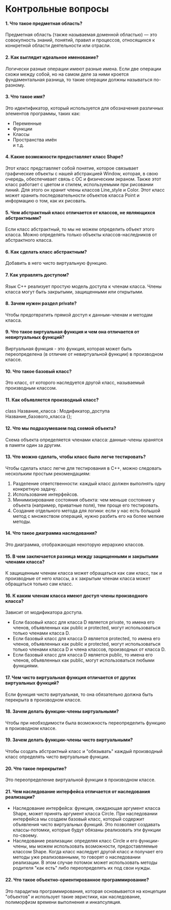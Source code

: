 # Контрольные вопросы

#### 1. Что такое предметная область?
Предметная область (также называемая доменной областью) — это совокупность знаний, понятий, правил и процессов, относящихся к конкретной области деятельности или отрасли. 

#### 2. Как выглядит идеальное именование?
Логически разные операции имеют разные имена. Если две операции схожи между собой, но на самом деле за ними кроется фундаментальная разница, то такие операции должны называться по-разному.

#### 3. Что такое имя?
Это идентификатор, который используется для обозначения различных элементов программы, таких как:
- Переменные
- Функции
- Классы
- Пространства имён  
и т.д.

#### 4. Какие возможности предоставляет класс Shape?
Этот класс представляет собой понятие, которое связывает графические объекты с нашей абстракцией Window, которая, в свою очередь, обеспечивает связь с ОС и физическим экраном. Также этот класс работает с цветом и стилем, используемыми при рисовании линий. Для этого он хранит члены классов Line_style и Color. Этот класс может хранить последовательности объектов класса Point и информацию о том, как их рисовать.

#### 5. Чем абстрактный класс отличается от классов, не являющихся абстрактными? 
Если класс абстрактный, то мы не можем определить объект этого класса. Можно определять только объекты классов-наследников от абстрактного класса.

#### 6. Как сделать класс абстрактным?
Добавить в него чисто виртуальную функцию.

#### 7. Как управлять доступом?
Язык C++ реализует простую модель доступа к членам класса. Члены класса могут быть закрытыми, защищенными или открытыми.

#### 8. Зачем нужен раздел private? 
Чтобы предотвратить прямой доступ к данным-членам и методам класса.

#### 9. Что такое виртуальная функция и чем она отличается от невиртуальных функций?
Виртуальная функция - это функция, которая может быть переопределена (в отличие от невиртуальной функции) в производном классе.

#### 10. Что такое базовый класс?
Это класс, от которого наследуется другой класс, называемый производным классом.

#### 11. Как объявляется производный класс?
class Название_класса : Модификатор_доступа Название_базового_класса {};

#### 12. Что мы подразумеваем под схемой объекта?
Схема объекта определяется членами класса: данные-члены хранятся в памяти один за другим.

#### 13. Что можно сделать, чтобы класс было легче тестировать?
Чтобы сделать класс легче для тестирования в C++, можно следовать нескольким простым рекомендациям:
1. Разделение ответственности: каждый класс должен выполнять одну конкретную задачу. 
2. Использование интерфейсов.
3. Минимизирование состояния объекта: чем меньше состояние у объекта (например, приватные поля), тем проще его тестировать. 
4. Создание отдельного метода для логики: если у нас есть большой метод с множеством операций, нужно разбить его на более мелкие методы. 

#### 14. Что такое диаграмма наследования?
Это диаграмма, отображающая некоторую иерархию классов.

#### 15. В чем заключается разница между защищенными и закрытыми членами класса?
К защищенным членам класса может обращаться как сам класс, так и производные от него классы, а к закрытым членам класса может обращаться только сам класс.

#### 16. К каким членам класса имеют доступ члены производного класса?
Зависит от модификатора доступа. 
- Если базовый класс для класса D является private, то имена его членов, объявленных как public и protected, могут использоваться только членами класса D.
- Если базовый класс для класса D является protected, то имена его членов, объявленных как public и protected, могут использоваться только членами класса D и члена классов, производных от класса D.
- Если базовый класс для класса D является public, то имена его членов, объявленных как public, могут использоваться любыми функциями.

#### 17. Чем чисто виртуальная функция отличается от других виртуальных функций?
Если функция чисто виртуальная, то она обязательно должна быть перекрыта в производном классе.

#### 18. Зачем делать функции-члены виртуальными?
Чтобы при необходимости была возможность переопределить функцию в производном классе.

#### 19. Зачем делать функции-члены чисто виртуальными?
Чтобы создать абстрактный класс и "обязывать" каждый производный класс определять чисто виртуальные функции.

#### 20. Что такое перекрытие?
Это переопределение виртуальной функции в производном классе.

#### 21. Чем наследование интерфейса отличается от наследования реализации?
- Наследование интерфейса: функция, ожидающая аргумент класса Shape, может принять аргумент класса Circle. При наследовании интерфейса мы создаем базовый класс, который содержит объявления чисто виртуальных функций. Это позволяет создавать классы-потомки, которые будут обязаны реализовать эти функции по-своему.
- Наследование реализации: определяя класс Circle и его функции-члены, мы можем использовать возможности, предоставляемые классом Shape. Когда класс наследует другой класс и получает его методы уже реализованными, то говорят о наследовании реализации. В этом случае потомок может использовать методы родителя "как есть" либо переопределять их под свои нужды.

#### 22. Что такое объектно-ориентированное программирование?
Это парадигма программирования, которая основывается на концепции "объектов" и использует такие эвристики, как наследование, полиморфизм времени выполнения и инкапсуляция.